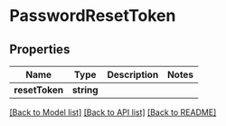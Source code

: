 # PasswordResetToken

## Properties
Name | Type | Description | Notes
------------ | ------------- | ------------- | -------------
**resetToken** | **string** |  | 

[[Back to Model list]](../README.md#documentation-for-models) [[Back to API list]](../README.md#documentation-for-api-endpoints) [[Back to README]](../README.md)


